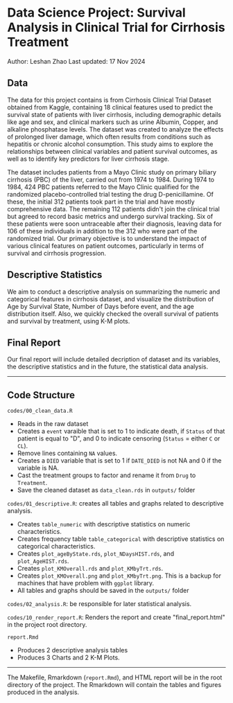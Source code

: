
# Data Science Project: Survival Analysis in Clinical Trial for Cirrhosis Treatment

Author: Leshan Zhao
Last updated: 17 Nov 2024

## Data
The data for this project contains is from Cirrhosis Clinical Trial Dataset obtained from Kaggle, containing 18 clinical features used to predict the survival state of patients with liver cirrhosis, including demographic details like age and sex, and clinical markers such as urine Albumin, Copper, and alkaline phosphatase levels. The dataset was created to analyze the effects of prolonged liver damage, which often results from conditions such as hepatitis or chronic alcohol consumption. This study aims to explore the relationships between clinical variables and patient survival outcomes, as well as to identify key predictors for liver cirrhosis stage.

The dataset includes patients from a Mayo Clinic study on primary biliary cirrhosis (PBC) of the liver, carried out from 1974 to 1984. During 1974 to 1984, 424 PBC patients referred to the Mayo Clinic qualified for the randomized placebo-controlled trial testing the drug D-penicillamine. Of these, the initial 312 patients took part in the trial and have mostly comprehensive data. The remaining 112 patients didn't join the clinical trial but agreed to record basic metrics and undergo survival tracking. Six of these patients were soon untraceable after their diagnosis, leaving data for 106 of these individuals in addition to the 312 who were part of the randomized trial.
Our primary objective is to understand the impact of various clinical features on patient outcomes, particularly in terms of survival and cirrhosis progression.


## Descriptive Statistics
We aim to conduct a descriptive analysis on summarizing the numeric and categorical features in cirrhosis dataset, and visualize the distribution of Age by Survival State, Number of Days before event, and the age distribution itself. Also, we quickly checked the overall survival of patients and survival by treatment, using K-M plots.

## Final Report
Our final report will include detailed decription of dataset and its variables, the descriptive statistics and in the future, the statistical data analysis.

------------------------------------------------------------------------

## Code Structure

`codes/00_clean_data.R`

  - Reads in the raw dataset
  - Creates a `event` varaible that is set to 1 to indicate death, if `Status` of that patient is equal to "D", and 0 to indicate censoring (`Status` = either `C` or `CL`).
  - Remove lines containing `NA` values.
  - Creates a `DIED` variable that is set to 1 if ```DATE_DIED``` is not NA and 0 if the variable is NA.
  - Cast the treatment groups to factor and rename it from `Drug` to `Treatment`.
  - Save the cleaned dataset as `data_clean.rds` in `outputs/` folder

`codes/01_descriptive.R`: creates all tables and graphs related to descriptive analysis.

  - Creates `table_numeric` with descriptive statistics on numeric characteristics.
  - Creates frequency table `table_categorical` with descriptive statistics on categorical characteristics.
  - Creates `plot_ageByState.rds`, `plot_NDaysHIST.rds`, and `plot_AgeHIST.rds`.
  - Creates `plot_KMOverall.rds` and `plot_KMbyTrt.rds`.
  - Creates `plot_KMOverall.png` and `plot_KMbyTrt.png`. This is a backup for machines that have problem with `ggplot` library.
  - All tables and graphs should be saved in the `outputs/` folder

`codes/02_analysis.R`: be responsible for later statistical analysis.

`codes/10_render_report.R`: Renders the report and create "final_report.html" in the project root directory.

`report.Rmd`

  - Produces 2 descriptive analysis tables
  - Produces 3 Charts and 2 K-M Plots.

------------------------------------------------------------------------

 
The Makefile, Rmarkdown (`report.Rmd`), and HTML report will be in the root directory of the project. The Rmarkdown will contain the tables and figures produced in the analysis.




